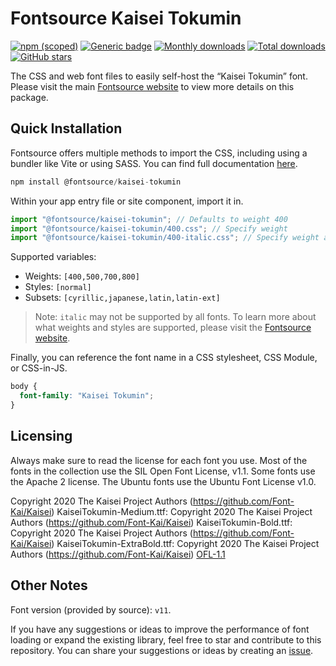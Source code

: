 # Fontsource Kaisei Tokumin

[![npm (scoped)](https://img.shields.io/npm/v/@fontsource/kaisei-tokumin?color=brightgreen)](https://www.npmjs.com/package/@fontsource/kaisei-tokumin) [![Generic badge](https://img.shields.io/badge/fontsource-passing-brightgreen)](https://github.com/fontsource/fontsource) [![Monthly downloads](https://badgen.net/npm/dm/@fontsource/kaisei-tokumin)](https://github.com/fontsource/fontsource) [![Total downloads](https://badgen.net/npm/dt/@fontsource/kaisei-tokumin)](https://github.com/fontsource/fontsource) [![GitHub stars](https://img.shields.io/github/stars/fontsource/fontsource.svg?style=social&label=Star)](https://github.com/fontsource/fontsource/stargazers)

The CSS and web font files to easily self-host the “Kaisei Tokumin” font. Please visit the main [Fontsource website](https://fontsource.org/fonts/kaisei-tokumin) to view more details on this package.

## Quick Installation

Fontsource offers multiple methods to import the CSS, including using a bundler like Vite or using SASS. You can find full documentation [here](https://fontsource.org/docs/getting-started/introduction).

```javascript
npm install @fontsource/kaisei-tokumin
```

Within your app entry file or site component, import it in.

```javascript
import "@fontsource/kaisei-tokumin"; // Defaults to weight 400
import "@fontsource/kaisei-tokumin/400.css"; // Specify weight
import "@fontsource/kaisei-tokumin/400-italic.css"; // Specify weight and style
```

Supported variables:
- Weights: `[400,500,700,800]`
- Styles: `[normal]`
- Subsets: `[cyrillic,japanese,latin,latin-ext]`

> Note: `italic` may not be supported by all fonts. To learn more about what weights and styles are supported, please visit the [Fontsource website](https://fontsource.org/fonts/kaisei-tokumin).

Finally, you can reference the font name in a CSS stylesheet, CSS Module, or CSS-in-JS.

```css
body {
  font-family: "Kaisei Tokumin";
}
```

## Licensing
Always make sure to read the license for each font you use. Most of the fonts in the collection use the SIL Open Font License, v1.1. Some fonts use the Apache 2 license. The Ubuntu fonts use the Ubuntu Font License v1.0.

Copyright 2020 The Kaisei Project Authors (https://github.com/Font-Kai/Kaisei) KaiseiTokumin-Medium.ttf: Copyright 2020 The Kaisei Project Authors (https://github.com/Font-Kai/Kaisei) KaiseiTokumin-Bold.ttf: Copyright 2020 The Kaisei Project Authors (https://github.com/Font-Kai/Kaisei) KaiseiTokumin-ExtraBold.ttf: Copyright 2020 The Kaisei Project Authors (https://github.com/Font-Kai/Kaisei)
[OFL-1.1](https://openfontlicense.org)

## Other Notes
Font version (provided by source): `v11`.

If you have any suggestions or ideas to improve the performance of font loading or expand the existing library, feel free to star and contribute to this repository. You can share your suggestions or ideas by creating an [issue](https://github.com/fontsource/fontsource/issues).